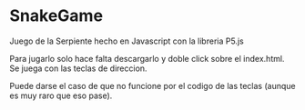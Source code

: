 # SnakeGame
Juego de la Serpiente hecho en Javascript con la libreria P5.js

Para jugarlo solo hace falta descargarlo y doble click sobre el index.html.
Se juega con las teclas de direccion.

Puede darse el caso de que no funcione por el codigo de las teclas (aunque es muy raro que eso pase).

